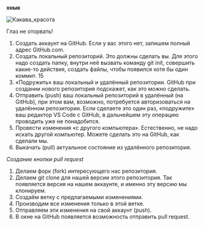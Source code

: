 __хнык__

![Какава_красота](Ryuk.jpg)

Глаз не оторвать!

1. Создать аккаунт на GitHub. Если у вас этого нет, запишем полный адрес GitHub.com.
2. Создать локальный репозиторий. Это должны сделать вы. Для этого надо создать папку,
внутри неё вызвать команду git init, совершить какие-то действия, создать файлы, чтобы
появился хотя бы один коммит.
15
3. «Подружить» ваш локальный и удалённый репозитории. GitHub при создании нового
репозитория подскажет, как это можно сделать.
4. Отправить (push) ваш локальный репозиторий в удалённый (на GitHub), при этом вам,
возможно, потребуется авторизоваться на удалённом репозитории. Если сделаете это
один раз, «подружите» ваш редактор VS Code с GitHub, в дальнейшем эту операцию
проводить уже не понадобится.
5. Провести изменения «с другого компьютера». Естественно, не надо искать другой
компьютер. Можете сделать это на GitHub, как сделали мы.
6. Выкачать (pull) актуальное состояние из удалённого репозитория.

*Создание кнопки pull request*

1. Делаем форк (fork) интересующего нас репозитория.
2. Делаем git clone для нашей версии этого репозитория. Так появляется версия на нашем
аккаунте, и именно эту версию мы клонируем.
3. Создаём ветку с предлагаемыми изменениями.
4. Производим все изменения только в этой ветке.
5. Отправляем эти изменения на свой аккаунт (push).
6. В окне на GitHub появляется возможность отправить pull request.
